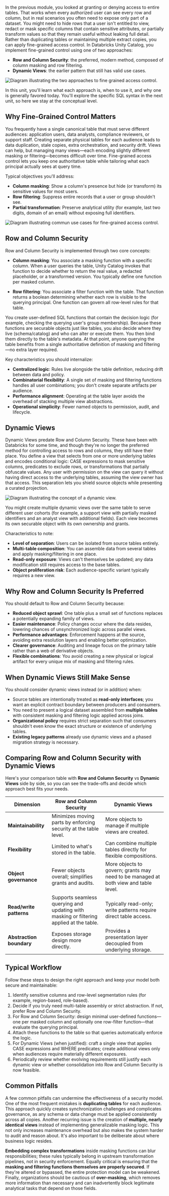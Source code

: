 In the previous module, you looked at granting or denying access to entire tables. That works when every authorized user can see every row and column, but in real scenarios you often need to expose only part of a dataset. You might need to hide rows that a user isn't entitled to view, redact or mask specific columns that contain sensitive attributes, or partially transform values so that they remain useful without leaking full detail. Rather than duplicating tables or maintaining multiple extract copies, you can apply fine-grained access control. In Databricks Unity Catalog, you implement fine-grained control using one of two approaches: 

- **Row and Column Security**: the preferred, modern method, composed of column masking and row filtering.
- **Dynamic Views**: the earlier pattern that still has valid use cases. 

![Diagram illustrating the two approaches to fine grained access control.](../media/fine-grained-access-conrol-two-approaches.png)

In this unit, you'll learn what each approach is, when to use it, and why one is generally favored today. You'll explore the specific SQL syntax in the next unit, so here we stay at the conceptual level.

## Why Fine-Grained Control Matters

You frequently have a single canonical table that must serve different audiences: application users, data analysts, compliance reviewers, or support staff. Creating separate physical tables for each audience leads to data duplication, stale copies, extra orchestration, and security drift. Views can help, but managing many views—each encoding slightly different masking or filtering—becomes difficult over time. Fine-grained access control lets you keep one authoritative table while tailoring what each principal actually sees at query time.

Typical objectives you'll address:

- **Column masking**: Show a column's presence but hide (or transform) its sensitive values for most users.
- **Row filtering**: Suppress entire records that a user or group shouldn't see.
- **Partial transformation**: Preserve analytical utility (for example, last two digits, domain of an email) without exposing full identifiers.

![Diagram illustrating commun use cases for fine-grained access control.](../media/fine-grained-access-control-common-use-cases.png)

## Row and Column Security

Row and Column Security is implemented through two core concepts:

- **Column masking**: You associate a masking function with a specific column. When a user queries the table, Unity Catalog invokes that function to decide whether to return the real value, a redacted placeholder, or a transformed version. You typically define one function per masked column.

- **Row filtering**: You associate a filter function with the table. That function returns a boolean determining whether each row is visible to the querying principal. One function can govern all row-level rules for that table.

You create user-defined SQL functions that contain the decision logic (for example, checking the querying user's group membership). Because these functions are securable objects just like tables, you also decide where they live (schema/catalog) and who can alter or execute them. You then bind them directly to the table's metadata. At that point, anyone querying the table benefits from a single authoritative definition of masking and filtering—no extra layer required.

Key characteristics you should internalize:

- **Centralized logic**: Rules live alongside the table definition, reducing drift between data and policy.
- **Combinatorial flexibility**: A single set of masking and filtering functions handles all user combinations; you don't create separate artifacts per audience.
- **Performance alignment**: Operating at the table layer avoids the overhead of stacking multiple view abstractions.
- **Operational simplicity**: Fewer named objects to permission, audit, and lifecycle.

## Dynamic Views

Dynamic Views predate Row and Column Security. These have been with Databricks for some time, and though they're no longer the preferred method for controlling access to rows and columns, they still have their place. You define a view that selects from one or more underlying tables and encodes conditional logic: CASE expressions to mask sensitive columns, predicates to exclude rows, or transformations that partially obfuscate values. Any user with permission on the view can query it without having direct access to the underlying tables, assuming the view owner has that access. This separation lets you shield source objects while presenting a curated projection.

![Diagram illustrating the concept of a dynamic view.](../media/dynamic-views.png)

You might create multiple dynamic views over the same table to serve different user cohorts (for example, a support view with partially masked identifiers and an analyst view with additional fields). Each view becomes its own securable object with its own ownership and grants.

Characteristics to note:

- **Level of separation**: Users can be isolated from source tables entirely.
- **Multi-table composition**: You can assemble data from several tables and apply masking/filtering in one place.
- **Read-only exposure**: Views can't themselves be updated; any data modification still requires access to the base tables.
- **Object proliferation risk**: Each audience-specific variant typically requires a new view.

## Why Row and Column Security Is Preferred

You should default to Row and Column Security because:

- **Reduced object sprawl**: One table plus a small set of functions replaces a potentially expanding family of views.
- **Easier maintenance**: Policy changes occur where the data resides, lowering chances of unsynchronized logic across parallel views.
- **Performance advantages**: Enforcement happens at the source, avoiding extra resolution layers and enabling better optimization.
- **Clearer governance**: Auditing and lineage focus on the primary table rather than a web of derivative objects.
- **Flexible combinations**: You avoid creating a new physical or logical artifact for every unique mix of masking and filtering rules.

## When Dynamic Views Still Make Sense

You should consider dynamic views instead (or in addition) when:

- Source tables are intentionally treated as **read-only interfaces**; you want an explicit contract boundary between producers and consumers.
- You need to present a logical dataset assembled from **multiple tables** with consistent masking and filtering logic applied across joins.
- **Organizational policy** requires strict separation such that consumers shouldn't even know the exact structure or existence of underlying tables.
- **Existing legacy patterns** already use dynamic views and a phased migration strategy is necessary.

## Comparing Row and Column Security with Dynamic Views

Here's your comparison table with **Row and Column Security** vs **Dynamic Views** side by side, so you can see the trade-offs and decide which approach best fits your needs.

| **Dimension**            | **Row and Column Security**                                                               | **Dynamic Views**                                                                   |
| ------------------------ | --------------------------------------------------------------------------------------- | ----------------------------------------------------------------------------------- |
| **Maintainability**      | Minimizes moving parts by enforcing security at the table level.                        | More objects to manage if multiple views are created.                               |
| **Flexibility**          | Limited to what's stored in the table.                                                  | Can combine multiple tables directly for flexible compositions.                     |
| **Object governance**    | Fewer objects overall; simplifies grants and audits.                                    | More objects to govern; grants may need to be managed at both view and table level. |
| **Read/write patterns**  | Supports seamless querying and updating with masking or filtering applied at the table. | Typically read-only; write patterns require direct table access.                    |
| **Abstraction boundary** | Exposes storage design more directly.                                                   | Provides a presentation layer decoupled from underlying storage.                    |

## Typical Workflow

Follow these steps to design the right approach and keep your model both secure and maintainable:

1. Identify sensitive columns and row-level segmentation rules (for example, region-based, role-based).
2. Decide if you truly need multi-table assembly or strict abstraction. If not, prefer Row and Column Security.
3. For Row and Column Security: design minimal user-defined functions—one per masked column and optionally one row-filter function—that evaluate the querying principal.
4. Attach these functions to the table so that queries automatically enforce the logic.
5. For Dynamic Views (when justified): craft a single view that applies CASE expressions and WHERE predicates; create additional views only when audiences require materially different exposures.
6. Periodically review whether evolving requirements still justify each dynamic view or whether consolidation into Row and Column Security is now feasible.

## Common Pitfalls

A few common pitfalls can undermine the effectiveness of a security model. One of the most frequent mistakes is **duplicating tables** for each audience. This approach quickly creates synchronization challenges and complicates governance, as any schema or data change must be applied consistently across all copies. Another recurring issue is the creation of **multiple, nearly identical views** instead of implementing generalizable masking logic. This not only increases maintenance overhead but also makes the system harder to audit and reason about.
It's also important to be deliberate about where business logic resides. 

**Embedding complex transformations** inside masking functions can blur responsibilities; these rules typically belong in upstream transformation pipelines, not in security enforcement. Equally critical is ensuring that the **masking and filtering functions themselves are properly secured**. If they're altered or bypassed, the entire protection model can be weakened. Finally, organizations should be cautious of **over-masking**, which removes more information than necessary and can inadvertently block legitimate analytical tasks that depend on those fields.